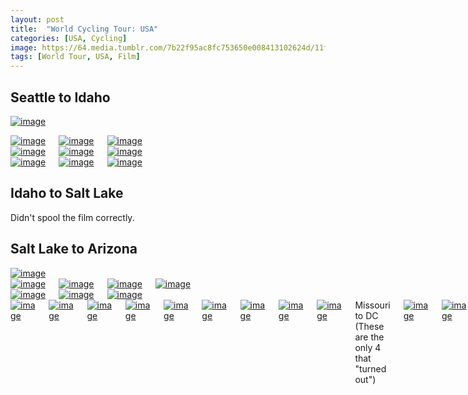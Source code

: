 ```yaml
---
layout: post
title:  "World Cycling Tour: USA"
categories: [USA, Cycling]
image: https://64.media.tumblr.com/7b22f95ac8fc753650e008413102624d/11f540256d474e07-b4/s540x810/d72d08bb480131dbe88d1d0ae60bae1094f43dbb.jpg
tags: [World Tour, USA, Film]
---
```


<h2>Seattle to Idaho</h2>

<a href="https://64.media.tumblr.com/79027e06c409e6876ae3a2c89435c76b/11f540256d474e07-98/s1280x1920/7ec934d24b82b1b48c2bd809dd45dacf2d2af269.jpg"><img alt="image" class="image post_media_photo" src="https://64.media.tumblr.com/79027e06c409e6876ae3a2c89435c76b/11f540256d474e07-98/s1280x1920/7ec934d24b82b1b48c2bd809dd45dacf2d2af269.jpg" /></a>

  
<div class="columns">
  <div class="img1">
  <a href="https://64.media.tumblr.com/5b5dd94a1c3e7e88af255e3cd8029208/11f540256d474e07-03/s1280x1920/5956b84476a5140fe28c78ac8e18f2d5140e13b2.jpg"><img alt="image" class="image post_media_photo" src="https://64.media.tumblr.com/5b5dd94a1c3e7e88af255e3cd8029208/11f540256d474e07-03/s1280x1920/5956b84476a5140fe28c78ac8e18f2d5140e13b2.jpg" /></a>
  </div>
  <div class="img2">
<a href="https://64.media.tumblr.com/4199f30e029d02cdbc29e2c00524f03e/11f540256d474e07-ca/s1280x1920/e4b3bf68bb0b6b566a54a13396469d3bb184287b.jpg"><img alt="image" class="image post_media_photo" src="https://64.media.tumblr.com/4199f30e029d02cdbc29e2c00524f03e/11f540256d474e07-ca/s1280x1920/e4b3bf68bb0b6b566a54a13396469d3bb184287b.jpg" /></a>
 </div>
  <div class="img3">
<a href="https://64.media.tumblr.com/ed1113bd9572b81fe20c40b0595457d4/11f540256d474e07-57/s1280x1920/db98fb63c17ae12e377ed014def8e022bcd2a7b7.jpg"><img alt="image" class="image post_media_photo" src="https://64.media.tumblr.com/ed1113bd9572b81fe20c40b0595457d4/11f540256d474e07-57/s1280x1920/db98fb63c17ae12e377ed014def8e022bcd2a7b7.jpg" /></a>
   </div>
  </div>
    
<div class="columns">
  <div class="img1">
  <a href="https://64.media.tumblr.com/04efa415a7cfa99dcb0b6a715f7bb304/11f540256d474e07-c8/s1280x1920/08a85014161ce3327d094bedd64cf30191f41a7a.jpg"><img alt="image" class="image post_media_photo" src="https://64.media.tumblr.com/04efa415a7cfa99dcb0b6a715f7bb304/11f540256d474e07-c8/s1280x1920/08a85014161ce3327d094bedd64cf30191f41a7a.jpg" /></a>
  </div>
  <div class="img2">
<a href="https://64.media.tumblr.com/1c10b89a7a7383d5efd940a8badfc627/11f540256d474e07-32/s1280x1920/00dacf01331421190e58f23cc86ab453449de37d.jpg"><img alt="image" class="image post_media_photo" src="https://64.media.tumblr.com/1c10b89a7a7383d5efd940a8badfc627/11f540256d474e07-32/s1280x1920/00dacf01331421190e58f23cc86ab453449de37d.jpg" /></a>
 </div>
  <div class="img3">
<a href="https://64.media.tumblr.com/c1da579d17e6329d661f78de0555fac3/11f540256d474e07-35/s1280x1920/86eaaee9abd82e066c378b8a166fe1d45745afaf.jpg"><img alt="image" class="image post_media_photo" src="https://64.media.tumblr.com/c1da579d17e6329d661f78de0555fac3/11f540256d474e07-35/s1280x1920/86eaaee9abd82e066c378b8a166fe1d45745afaf.jpg" /></a>
   </div>
  </div>
    
<div class="columns">
  <div class="img1">
  <a href="https://64.media.tumblr.com/8f05d39d4cd96b3bc9e40e8a57c18c98/11f540256d474e07-4b/s1280x1920/80b056b9d77201eb0a8a5392f94491f2bcef0b96.jpg"><img alt="image" class="image post_media_photo" src="https://64.media.tumblr.com/8f05d39d4cd96b3bc9e40e8a57c18c98/11f540256d474e07-4b/s1280x1920/80b056b9d77201eb0a8a5392f94491f2bcef0b96.jpg" /></a>
  </div>
  <div class="img2">
<a href="https://64.media.tumblr.com/1a5797d5da0bd39cc628164c95e88f63/11f540256d474e07-b3/s1280x1920/5efe890b815dcedc80386aac4f385b338fc9339e.jpg"><img alt="image" class="image post_media_photo" src="https://64.media.tumblr.com/1a5797d5da0bd39cc628164c95e88f63/11f540256d474e07-b3/s1280x1920/5efe890b815dcedc80386aac4f385b338fc9339e.jpg" /></a>
 </div>
  <div class="img3">
<a href="https://64.media.tumblr.com/7b22f95ac8fc753650e008413102624d/11f540256d474e07-b4/s1280x1920/ca6bd5f2dc0b291f33c7a76be30bbcc7e9efb6d5.jpg"><img alt="image" class="image post_media_photo" src="https://64.media.tumblr.com/7b22f95ac8fc753650e008413102624d/11f540256d474e07-b4/s1280x1920/ca6bd5f2dc0b291f33c7a76be30bbcc7e9efb6d5.jpg" /></a>
   </div>
  </div>
  
  <h2>Idaho to Salt Lake</h2>
Didn't spool the film correctly.
<h2>Salt Lake to Arizona</h2>
<a href="https://64.media.tumblr.com/c791d79f60f0aa2fe3e3c087c2389943/7b8241f50ccef935-18/s1280x1920/3f7e5898601396074bd695a86d753581afefa820.jpg"><img alt="image" class="image post_media_photo" src="https://64.media.tumblr.com/c791d79f60f0aa2fe3e3c087c2389943/7b8241f50ccef935-18/s1280x1920/3f7e5898601396074bd695a86d753581afefa820.jpg" /></a>
  
<div class="columns">
  <div class="img1">
  <a href="https://64.media.tumblr.com/2acb57c485855c85d01f002ed4aca068/7b8241f50ccef935-2b/s1280x1920/9b0cbbf99aea8ab58551064b0cc65115ba05be66.jpg"><img alt="image" class="image post_media_photo" src="https://64.media.tumblr.com/2acb57c485855c85d01f002ed4aca068/7b8241f50ccef935-2b/s1280x1920/9b0cbbf99aea8ab58551064b0cc65115ba05be66.jpg" /></a>
  </div>
  <div class="img2">
<a href="https://64.media.tumblr.com/c6826aa3c0295927cd5bd83c42ea6bba/7b8241f50ccef935-90/s1280x1920/50d99a260dc18eb1d28450e44ffda607b4047b34.jpg"><img alt="image" class="image post_media_photo" src="https://64.media.tumblr.com/c6826aa3c0295927cd5bd83c42ea6bba/7b8241f50ccef935-90/s1280x1920/50d99a260dc18eb1d28450e44ffda607b4047b34.jpg" /></a>
  
<div class="columns">
 </div>  </div>  <div class="img1">
  <a href="https://64.media.tumblr.com/e209300c6ccf5a46dd33045917a375d4/7b8241f50ccef935-90/s1280x1920/97454ad108b77ebc817b593155a525bc75a982cc.jpg"><img alt="image" class="image post_media_photo" src="https://64.media.tumblr.com/e209300c6ccf5a46dd33045917a375d4/7b8241f50ccef935-90/s1280x1920/97454ad108b77ebc817b593155a525bc75a982cc.jpg" /></a>
  </div>
  <div class="img2">
<a href="https://64.media.tumblr.com/07d852cb90a342cd8799f7f056a51f5b/7b8241f50ccef935-1c/s1280x1920/c7cf6e40a4b1c0b8de8636238d3ca4142911379c.jpg"><img alt="image" class="image post_media_photo" src="https://64.media.tumblr.com/07d852cb90a342cd8799f7f056a51f5b/7b8241f50ccef935-1c/s1280x1920/c7cf6e40a4b1c0b8de8636238d3ca4142911379c.jpg" /></a>
  </div>
  </div>
  
<div class="columns">
  <div class="img1">
 <a href="https://64.media.tumblr.com/04faba7a6186aa8a89ea1bd5d7a797f5/7b8241f50ccef935-d1/s1280x1920/df2bbef2f2d316f43f217610190de2cae3d3ccb6.jpg"><img alt="image" class="image post_media_photo" src="https://64.media.tumblr.com/04faba7a6186aa8a89ea1bd5d7a797f5/7b8241f50ccef935-d1/s1280x1920/df2bbef2f2d316f43f217610190de2cae3d3ccb6.jpg" /></a> 
  </div>
  <div class="img2">
<a href="https://64.media.tumblr.com/5bc178c15c4419dcad10aad097ac7121/7b8241f50ccef935-f3/s1280x1920/f05bb5f071bfb0431d700eab9fa669cdac8ba2f7.jpg"><img alt="image" class="image post_media_photo" src="https://64.media.tumblr.com/5bc178c15c4419dcad10aad097ac7121/7b8241f50ccef935-f3/s1280x1920/f05bb5f071bfb0431d700eab9fa669cdac8ba2f7.jpg" /></a>
 </div>
 <a href="https://64.media.tumblr.com/6cd32eaeeb63a190637c9071431a4362/7b8241f50ccef935-ad/s1280x1920/f3a7793334f0af99523f78149043e9c5299a10d3.jpg"><img alt="image" class="image post_media_photo" src="https://64.media.tumblr.com/6cd32eaeeb63a190637c9071431a4362/7b8241f50ccef935-ad/s1280x1920/f3a7793334f0af99523f78149043e9c5299a10d3.jpg" /></a>
  </div>  
<div class="columns">
  <div class="img1">
  <a href="https://64.media.tumblr.com/661c753d8737bc5874a9ca7860b3ea7f/7b8241f50ccef935-10/s1280x1920/3f655ab6eeafc3b184be36b3136a895b97549bb2.jpg"><img alt="image" class="image post_media_photo" src="https://64.media.tumblr.com/661c753d8737bc5874a9ca7860b3ea7f/7b8241f50ccef935-10/s1280x1920/3f655ab6eeafc3b184be36b3136a895b97549bb2.jpg" /></a>
  </div>
  <div class="img2">
<a href="https://64.media.tumblr.com/ef2011095aadeefb4080a1f431de3273/7b8241f50ccef935-2b/s1280x1920/50f5047ae08c0a39d7e0629ea8344f9e889a878b.jpg"><img alt="image" class="image post_media_photo" src="https://64.media.tumblr.com/ef2011095aadeefb4080a1f431de3273/7b8241f50ccef935-2b/s1280x1920/50f5047ae08c0a39d7e0629ea8344f9e889a878b.jpg" /></a>
  </div>
  
<div class="columns">
  <div class="img1">
  <a href="https://64.media.tumblr.com/1b53205b807b0a1f7af7096bbf381dfb/7b8241f50ccef935-c4/s1280x1920/3d1568204bfcfb716f9aa4f216d819123ea04425.jpg"><img alt="image" class="image post_media_photo" src="https://64.media.tumblr.com/1b53205b807b0a1f7af7096bbf381dfb/7b8241f50ccef935-c4/s1280x1920/3d1568204bfcfb716f9aa4f216d819123ea04425.jpg" /></a>
  </div>
  <div class="img2">
<a href="https://64.media.tumblr.com/1b53205b807b0a1f7af7096bbf381dfb/7b8241f50ccef935-c4/s1280x1920/3d1568204bfcfb716f9aa4f216d819123ea04425.jpg"><img alt="image" class="image post_media_photo" src="https://64.media.tumblr.com/5fa57ef24f2141d8cf2b6ee561e6b893/7b8241f50ccef935-26/s1280x1920/83876e9fd3f85a645d9ab5dfeedd6633e0b0c88e.jpg" /></a>
 </div>
  <div class="img3">
<a href="https://64.media.tumblr.com/089e72dc292526085dcc4101768d80c0/7b8241f50ccef935-49/s1280x1920/d8cd71c64d0974edd59ceefd6b4452af90786ef9.jpg"><img alt="image" class="image post_media_photo" src="https://64.media.tumblr.com/089e72dc292526085dcc4101768d80c0/7b8241f50ccef935-49/s1280x1920/d8cd71c64d0974edd59ceefd6b4452af90786ef9.jpg" /></a>
   </div>
  </div>
  
  
<div class="columns">
  <div class="img1">
  <a href="https://64.media.tumblr.com/089e72dc292526085dcc4101768d80c0/7b8241f50ccef935-49/s1280x1920/d8cd71c64d0974edd59ceefd6b4452af90786ef9.jpg"><img alt="image" class="image post_media_photo" src="https://64.media.tumblr.com/4b49334aac964044a354181756475cca/7b8241f50ccef935-54/s1280x1920/9fb578a5981befc4f488d8708c4c103b8a48c945.jpg" /></a>
  </div>
  <div class="img2">
<a href="https://64.media.tumblr.com/5bdc78291745147e4de8505145133bf1/7b8241f50ccef935-d4/s1280x1920/ac7dd0b3fe814c1804ee07ee584e223cb854ded4.jpg"><img alt="image" class="image post_media_photo" src="https://64.media.tumblr.com/5bdc78291745147e4de8505145133bf1/7b8241f50ccef935-d4/s1280x1920/ac7dd0b3fe814c1804ee07ee584e223cb854ded4.jpg" /></a>
 </div>  </div>
<a href="https://64.media.tumblr.com/0ba55746ad2f77f131e844dcbb05bf28/7b8241f50ccef935-b0/s1280x1920/9a68cdf870c36f94d14f13ba12855914a6d02d1d.jpg"><img alt="image" class="image post_media_photo" src="https://64.media.tumblr.com/0ba55746ad2f77f131e844dcbb05bf28/7b8241f50ccef935-b0/s1280x1920/9a68cdf870c36f94d14f13ba12855914a6d02d1d.jpg" /></a> <a href="https://64.media.tumblr.com/fa5c3c51b5ed4171f429ad860c52c631/7b8241f50ccef935-ab/s1280x1920/416ad531f20e51a2a92bce03554f78b3ed9d8361.jpg"><img alt="image" class="image post_media_photo" src="https://64.media.tumblr.com/fa5c3c51b5ed4171f429ad860c52c631/7b8241f50ccef935-ab/s1280x1920/416ad531f20e51a2a92bce03554f78b3ed9d8361.jpg" /></a>Missouri to DC
(These are the only 4 that "turned out")  
<div class="columns">
  <div class="img1">
 <a href="https://64.media.tumblr.com/78fd3210c223aef7d542a57dd3bafd02/7c24fe46274cce0c-5b/s1280x1920/c253a1e7f928c3a5ef511d31a3e8f6e3c67d13e6.jpg"><img alt="image" class="image post_media_photo" src="https://64.media.tumblr.com/b50bd4d9b9113afa0c7c074358dfd7da/7c24fe46274cce0c-cb/s1280x1920/9c2ae8a08f96061f3497b2eb6b08d04ceb22cff6.jpg" /></a>
  </div>
  <div class="img2">
<a href="https://64.media.tumblr.com/7eb8e2fcb0404858a39e23d429286654/7c24fe46274cce0c-e4/s1280x1920/6c9bc8e4b483781fa7c0251242f4a64b6741d95d.jpg"><img alt="image" class="image post_media_photo" src="https://64.media.tumblr.com/7eb8e2fcb0404858a39e23d429286654/7c24fe46274cce0c-e4/s1280x1920/6c9bc8e4b483781fa7c0251242f4a64b6741d95d.jpg" /></a>
  </div>
  </div>
    
<div class="columns">
  <div class="img1">
  <a href="https://64.media.tumblr.com/78fd3210c223aef7d542a57dd3bafd02/7c24fe46274cce0c-5b/s1280x1920/c253a1e7f928c3a5ef511d31a3e8f6e3c67d13e6.jpg"><img alt="image" class="image post_media_photo" src="https://64.media.tumblr.com/78fd3210c223aef7d542a57dd3bafd02/7c24fe46274cce0c-5b/s1280x1920/c253a1e7f928c3a5ef511d31a3e8f6e3c67d13e6.jpg" /></a>
  </div>
  <div class="img2">
<a href="https://64.media.tumblr.com/a7188639196f2d19be8c78dad97352bd/7c24fe46274cce0c-96/s1280x1920/2aaa10bb5e53b2e8aae74ddc2a19ff3ded0aa9b2.jpg"><img alt="image" class="image post_media_photo" src="https://64.media.tumblr.com/a7188639196f2d19be8c78dad97352bd/7c24fe46274cce0c-96/s1280x1920/2aaa10bb5e53b2e8aae74ddc2a19ff3ded0aa9b2.jpg" /></a>
  </div>
  </div>
  
<a href="https://64.media.tumblr.com/d8505902ac54cb25b6cfaff625cd5450/7c24fe46274cce0c-86/s1280x1920/d78d2b39b9aaf6e7615de884c003db465705b40b.jpg"><img alt="image" class="image post_media_photo" src="https://64.media.tumblr.com/d8505902ac54cb25b6cfaff625cd5450/7c24fe46274cce0c-86/s1280x1920/d78d2b39b9aaf6e7615de884c003db465705b40b.jpg" /></a>
From phone camera... the film version didn't turn out.
